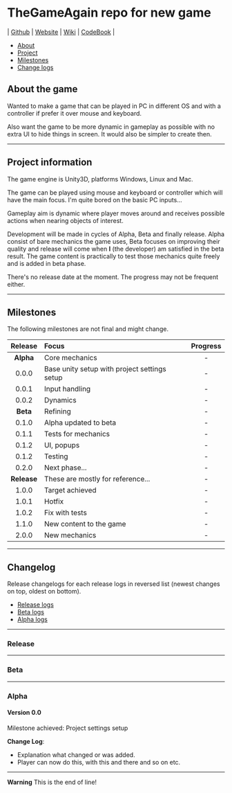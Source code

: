 # TheGameAgain repo for new game

| [Github](https://github.com/h8672/TheGameAgain/) | [Website](https://h8672.github.io/TheGameAgain/) | [Wiki](https://github.com/h8672/TheGameAgain/wiki) | [CodeBook](/docs/CodeBook.md) |

- [About](#about-the-game)
- [Project](#project-information)
- [Milestones](#milestones)
- [Change logs](#changelog)

## About the game

Wanted to make a game that can be played in PC in different OS and with a controller if prefer it over mouse and keyboard.

Also want the game to be more dynamic in gameplay as possible with no extra UI to hide things in screen. It would also be simpler to create then.

***

## Project information

The game engine is Unity3D, platforms Windows, Linux and Mac.

The game can be played using mouse and keyboard or controller which will have the main focus. I'm quite bored on the basic PC inputs...

Gameplay aim is dynamic where player moves around and receives possible actions when nearing objects of interest.

Development will be made in cycles of Alpha, Beta and finally release.
Alpha consist of bare mechanics the game uses, Beta focuses on improving their quality and release will come when **I** (the developer) am satisfied in the beta result. The game content is practically to test those mechanics quite freely and is added in beta phase.

There's no release date at the moment. The progress may not be frequent either.

***

## Milestones

The following milestones are not final and might change.

| **Release** | **Focus** | **Progress** |
|:---:|:--- |:---:|
| **Alpha** | Core mechanics | - |
| 0.0.0 | Base unity setup with project settings setup | - |
| 0.0.1 | Input handling | - |
| 0.0.2 | Dynamics | - |
| **Beta** | Refining | - |
| 0.1.0 | Alpha updated to beta | - |
| 0.1.1 | Tests for mechanics | - |
| 0.1.2 | UI, popups | - |
| 0.1.2 | Testing | - |
| 0.2.0 | Next phase... | - |
| **Release** | These are mostly for reference... | - |
| 1.0.0 | Target achieved | - |
| 1.0.1 | Hotfix | - |
| 1.0.2 | Fix with tests | - |
| 1.1.0 | New content to the game | - |
| 2.0.0 | New mechanics | - |

***

## Changelog

Release changelogs for each release logs in reversed list (newest changes on top, oldest on bottom).

- [Release logs](#release)
- [Beta logs](#beta)
- [Alpha logs](#alpha)

***

### Release

***

### Beta

***

### Alpha

#### Version 0.0

Milestone achieved: Project settings setup

**Change Log**:

- Explanation what changed or was added.
- Player can now do this, with this and there and so on etc.

***

**Warning** This is the end of line!
